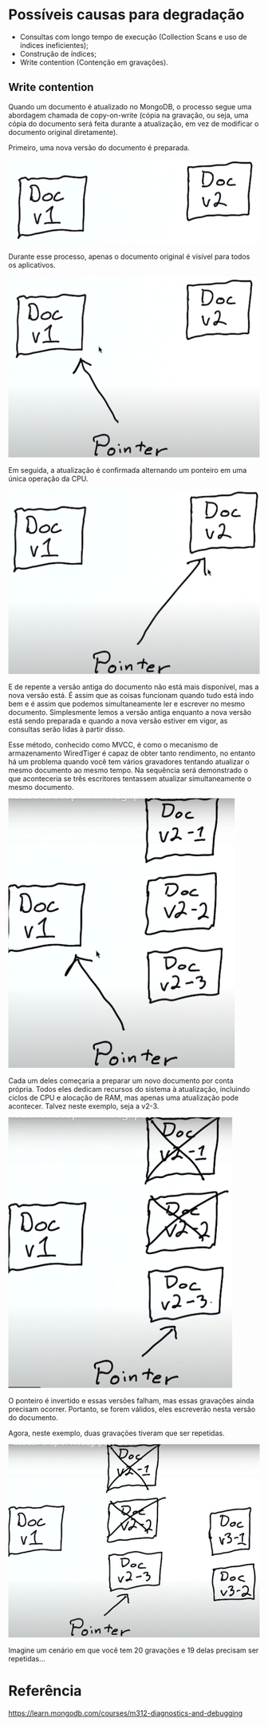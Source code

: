 # Possíveis causas para degradação
- Consultas com longo tempo de execução (Collection Scans e uso de índices ineficientes);
- Construção de índices;
- Write contention (Contenção em gravações).

## Write contention
Quando um documento é atualizado no MongoDB, o processo segue uma abordagem chamada de copy-on-write (cópia na gravação, ou seja, uma cópia do documento será feita durante a atualização, em vez de modificar o documento original diretamente). 

Primeiro, uma nova versão do documento é preparada.

![](../img/01.png)

Durante esse processo, apenas o documento original é visível para todos os aplicativos.

![](../img/02.png)

Em seguida, a atualização é confirmada alternando um ponteiro em uma única operação da CPU.

![](../img/03.png)

E de repente a versão antiga do documento não está mais disponível, mas a nova versão está. É assim que as coisas funcionam quando tudo está indo bem e é assim que podemos simultaneamente ler e escrever no mesmo documento. Simplesmente lemos a versão antiga enquanto a nova versão está sendo preparada e quando a nova versão estiver em vigor, as consultas serão lidas à partir disso.

Esse método, conhecido como MVCC, é como o mecanismo de armazenamento WiredTiger é capaz de obter tanto rendimento, no entanto há um problema quando você tem vários gravadores tentando atualizar o mesmo documento ao mesmo tempo. Na sequência será demonstrado o que aconteceria se três escritores tentassem atualizar simultaneamente o mesmo documento.

![](../img/04.png)

Cada um deles começaria a preparar um novo documento por conta própria. Todos eles dedicam recursos do sistema à atualização, incluindo ciclos de CPU e alocação de RAM, mas apenas uma atualização pode acontecer. Talvez neste exemplo, seja a v2-3.

![](../img/05.png)

O ponteiro é invertido e essas versões falham, mas essas gravações ainda precisam ocorrer. Portanto, se forem válidos, eles escreverão nesta versão do documento.

Agora, neste exemplo, duas gravações tiveram que ser repetidas.

![](../img/06.png)

Imagine um cenário em que você tem 20 gravações e 19 delas precisam ser repetidas...

# Referência
https://learn.mongodb.com/courses/m312-diagnostics-and-debugging